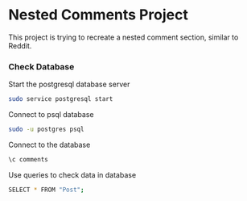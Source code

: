 # Nested Comments Project
This project is trying to recreate a nested comment section, similar to Reddit.

### Check Database

Start the postgresql database server

```bash
sudo service postgresql start
```

Connect to psql database

```bash
sudo -u postgres psql
```

Connect to the database

```bash
\c comments
```

Use queries to check data in database

```bash
SELECT * FROM "Post";
```
